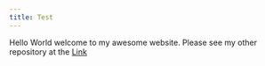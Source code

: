 ```yaml
---
title: Test
---
```


Hello World welcome to my awesome website. Please see my other repository at the <a href="https://github.com/jamiee7/githubintro">Link</a>
